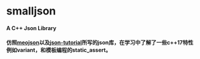 # smalljson
#### A C++ Json Library
#### 仿照[meojson](https://github.com/MistEO/meojson)以及[json-tutorial](https://github.com/miloyip/json-tutorial)所写的json库，在学习中了解了一些c++17特性例如variant，和模板编程的static_assert。